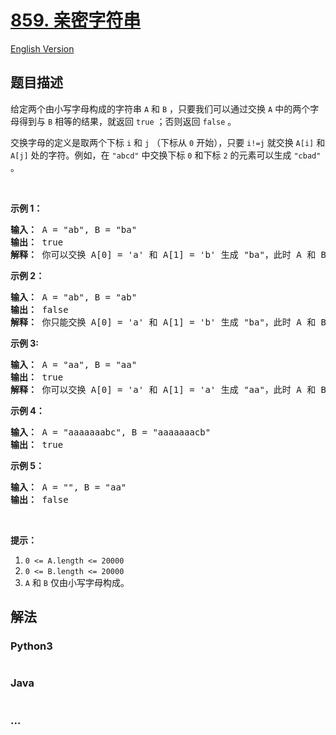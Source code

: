 # [859. 亲密字符串](https://leetcode-cn.com/problems/buddy-strings)

[English Version](https://github.com/yanglr/leetcode-ac/blob/master/assets/0800-0899/0859.Buddy%20Strings/README_EN.md)

## 题目描述

<!-- 这里写题目描述 -->

<p>给定两个由小写字母构成的字符串 <code>A</code> 和 <code>B</code> ，只要我们可以通过交换 <code>A</code> 中的两个字母得到与 <code>B</code> 相等的结果，就返回 <code>true</code> ；否则返回 <code>false</code> 。</p>

<p>交换字母的定义是取两个下标 <code>i</code> 和 <code>j</code> （下标从 <code>0</code> 开始），只要 <code>i!=j</code> 就交换 <code>A[i]</code> 和 <code>A[j]</code> 处的字符。例如，在 <code>"abcd"</code> 中交换下标 <code>0</code> 和下标 <code>2</code> 的元素可以生成 <code>"cbad"</code> 。</p>

<p> </p>

<p><strong>示例 1：</strong></p>

<pre>
<strong>输入： </strong>A = "ab", B = "ba"
<strong>输出： </strong>true<strong>
解释： </strong>你可以交换 A[0] = 'a' 和 A[1] = 'b' 生成 "ba"，此时 A 和 B 相等。</pre>

<p><strong>示例 2：</strong></p>

<pre>
<strong>输入： </strong>A = "ab", B = "ab"
<strong>输出： </strong>false
<strong>解释： </strong>你只能交换 A[0] = 'a' 和 A[1] = 'b' 生成 "ba"，此时 A 和 B 不相等。
</pre>

<p><strong>示例 3:</strong></p>

<pre>
<strong>输入： </strong>A = "aa", B = "aa"
<strong>输出： </strong>true
<strong>解释： </strong>你可以交换 A[0] = 'a' 和 A[1] = 'a' 生成 "aa"，此时 A 和 B 相等。</pre>

<p><strong>示例 4：</strong></p>

<pre>
<strong>输入： </strong>A = "aaaaaaabc", B = "aaaaaaacb"
<strong>输出： </strong>true
</pre>

<p><strong>示例 5：</strong></p>

<pre>
<strong>输入： </strong>A = "", B = "aa"
<strong>输出： </strong>false
</pre>

<p> </p>

<p><strong>提示：</strong></p>

<ol>
	<li><code>0 <= A.length <= 20000</code></li>
	<li><code>0 <= B.length <= 20000</code></li>
	<li><code>A</code> 和 <code>B</code> 仅由小写字母构成。</li>
</ol>


## 解法

<!-- 这里可写通用的实现逻辑 -->

<!-- tabs:start -->

### **Python3**

<!-- 这里可写当前语言的特殊实现逻辑 -->

```python

```

### **Java**

<!-- 这里可写当前语言的特殊实现逻辑 -->

```java

```

### **...**

```

```

<!-- tabs:end -->

